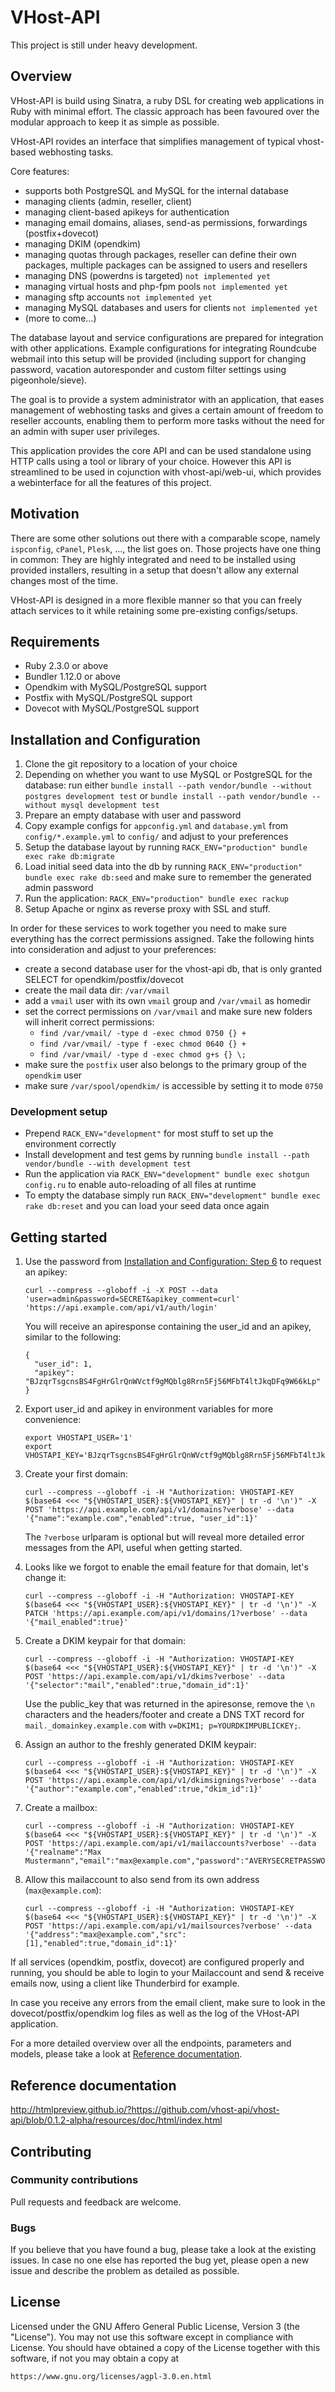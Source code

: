 # VHost-API

This project is still under heavy development.

## Overview

VHost-API is build using Sinatra, a ruby DSL for creating web applications
in Ruby with minimal effort. The classic approach has been favoured over the
modular approach to keep it as simple as possible.

VHost-API rovides an interface that simplifies management of typical vhost-based
webhosting tasks.

Core features:
+ supports both PostgreSQL and MySQL for the internal database
+ managing clients (admin, reseller, client)
+ managing client-based apikeys for authentication
+ managing email domains, aliases, send-as permissions, forwardings (postfix+dovecot)
+ managing DKIM (opendkim)
+ managing quotas through packages, reseller can define their own packages,
	multiple packages can be assigned to users and resellers
+ managing DNS (powerdns is targeted) `not implemented yet`
+ managing virtual hosts and php-fpm pools `not implemented yet`
+ managing sftp accounts `not implemented yet`
+ managing MySQL databases and users for clients `not implemented yet`
+ (more to come...)

The database layout and service configurations are prepared for integration
with other applications. Example configurations for integrating Roundcube
webmail into this setup will be provided (including support for changing
password, vacation autoresponder and custom filter settings using 
pigeonhole/sieve).


The goal is to provide a system administrator with an application, that eases
management of webhosting tasks and gives a certain amount of freedom to
reseller accounts, enabling them to perform more tasks without the need for
an admin with super user privileges.


This application provides the core API and can be used standalone using HTTP
calls using a tool or library of your choice.
However this API is streamlined to be used in cojunction with vhost-api/web-ui,
which provides a webinterface for all the features of this project.

## Motivation

There are some other solutions out there with a comparable scope, namely
`ispconfig`, `cPanel`, `Plesk`, ..., the list goes on.
Those projects have one thing in common:
They are highly integrated and need to be installed using provided installers,
resulting in a setup that doesn't allow any external changes most of the time.

VHost-API is designed in a more flexible manner so that you can freely attach
services to it while retaining some pre-existing configs/setups.

## Requirements

+ Ruby 2.3.0 or above
+ Bundler 1.12.0 or above
+ Opendkim with MySQL/PostgreSQL support
+ Postfix with MySQL/PostgreSQL support
+ Dovecot with MySQL/PostgreSQL support

## Installation and Configuration

1. Clone the git repository to a location of your choice
2. Depending on whether you want to use MySQL or PostgreSQL for the database:
   run either `bundle install --path vendor/bundle --without postgres development test` or `bundle install --path vendor/bundle --without mysql development test`
3. Prepare an empty database with user and password
4. Copy example configs for `appconfig.yml` and `database.yml` from `config/*.example.yml` to `config/` and adjust to your preferences
5. Setup the database layout by running `RACK_ENV="production" bundle exec rake db:migrate`
6. Load initial seed data into the db by running `RACK_ENV="production" bundle exec rake db:seed` and make sure to remember the generated admin password
7. Run the application: `RACK_ENV="production" bundle exec rackup`
8. Setup Apache or nginx as reverse proxy with SSL and stuff.

In order for these services to work together you need to make sure everything has the correct permissions assigned.
Take the following hints into consideration and adjust to your preferences:

+ create a second database user for the vhost-api db, that is only granted SELECT for opendkim/postfix/dovecot
+ create the mail data dir: `/var/vmail`
+ add a `vmail` user with its own `vmail` group and `/var/vmail` as homedir
+ set the correct permissions on `/var/vmail` and make sure new folders will inherit correct permissions:
  + `find /var/vmail/ -type d -exec chmod 0750 {} +`
  + `find /var/vmail/ -type f -exec chmod 0640 {} +`
  + `find /var/vmail/ -type d -exec chmod g+s {} \;`
+ make sure the `postfix` user also belongs to the primary group of the `opendkim` user
+ make sure `/var/spool/opendkim/` is accessible by setting it to mode `0750`


### Development setup

+ Prepend `RACK_ENV="development"` for most stuff to set up the environment correctly
+ Install development and test gems by running `bundle install --path vendor/bundle --with development test`
+ Run the application via `RACK_ENV="development" bundle exec shotgun config.ru` to enable auto-reloading of all files at runtime
+ To empty the database simply run `RACK_ENV="development" bundle exec rake db:reset` and you can load your seed data once again

## Getting started

1. Use the password from [Installation and Configuration: Step 6](#installation-and-configuration) to request an apikey:
   ```
   curl --compress --globoff -i -X POST --data 'user=admin&password=SECRET&apikey_comment=curl' 'https://api.example.com/api/v1/auth/login'
   ```
   You will receive an apiresponse containing the user_id and an apikey, similar to the following:
   ```
   {
     "user_id": 1,
     "apikey": "BJzqrTsgcnsBS4FgHrGlrQnWVctf9gMQblg8Rrn5Fj56MFbT4ltJkqDFq9W66kLp"
   }
   ```

2. Export user_id and apikey in environment variables for more convenience:
   ```
   export VHOSTAPI_USER='1'
   export VHOSTAPI_KEY='BJzqrTsgcnsBS4FgHrGlrQnWVctf9gMQblg8Rrn5Fj56MFbT4ltJkqDFq9W66kLp'
   ```

3. Create your first domain:
   ```
   curl --compress --globoff -i -H "Authorization: VHOSTAPI-KEY $(base64 <<< "${VHOSTAPI_USER}:${VHOSTAPI_KEY}" | tr -d '\n')" -X POST 'https://api.example.com/api/v1/domains?verbose' --data '{"name":"example.com","enabled":true, "user_id":1}'
   ```
   The `?verbose` urlparam is optional but will reveal more detailed error messages from the API, useful when getting started.

4. Looks like we forgot to enable the email feature for that domain, let's change it:
   ```
   curl --compress --globoff -i -H "Authorization: VHOSTAPI-KEY $(base64 <<< "${VHOSTAPI_USER}:${VHOSTAPI_KEY}" | tr -d '\n')" -X PATCH 'https://api.example.com/api/v1/domains/1?verbose' --data '{"mail_enabled":true}'
   ```

5. Create a DKIM keypair for that domain:
   ```
   curl --compress --globoff -i -H "Authorization: VHOSTAPI-KEY $(base64 <<< "${VHOSTAPI_USER}:${VHOSTAPI_KEY}" | tr -d '\n')" -X POST 'https://api.example.com/api/v1/dkims?verbose' --data '{"selector":"mail","enabled":true,"domain_id":1}'
   ```
   Use the public_key that was returned in the apiresonse, remove the `\n` characters and the headers/footer and create a DNS TXT record for `mail._domainkey.example.com` with `v=DKIM1; p=YOURDKIMPUBLICKEY;`.

6. Assign an author to the freshly generated DKIM keypair:
   ```
   curl --compress --globoff -i -H "Authorization: VHOSTAPI-KEY $(base64 <<< "${VHOSTAPI_USER}:${VHOSTAPI_KEY}" | tr -d '\n')" -X POST 'https://api.example.com/api/v1/dkimsignings?verbose' --data '{"author":"example.com","enabled":true,"dkim_id":1}'
   ```

7. Create a mailbox:
   ```
   curl --compress --globoff -i -H "Authorization: VHOSTAPI-KEY $(base64 <<< "${VHOSTAPI_USER}:${VHOSTAPI_KEY}" | tr -d '\n')" -X POST 'https://api.example.com/api/v1/mailaccounts?verbose' --data '{"realname":"Max Mustermann","email":"max@example.com","password":"AVERYSECRETPASSWORD","receiving_enabled":true,"enabled":true,"domain_id":1}'
   ```

8. Allow this mailaccount to also send from its own address (`max@example.com`):
   ```
   curl --compress --globoff -i -H "Authorization: VHOSTAPI-KEY $(base64 <<< "${VHOSTAPI_USER}:${VHOSTAPI_KEY}" | tr -d '\n')" -X POST 'https://api.example.com/api/v1/mailsources?verbose' --data '{"address":"max@example.com","src":[1],"enabled":true,"domain_id":1}'
   ```

If all services (opendkim, postfix, dovecot) are configured properly and running, you should be able to login to your Mailaccount and send & receive emails now, using a client like Thunderbird for example.

In case you receive any errors from the email client, make sure to look in the dovecot/postfix/opendkim log files as well as the log of the VHost-API application.

For a more detailed overview over all the endpoints, parameters and models, please take a look at [Reference documentation](#reference-documentation).


## Reference documentation

http://htmlpreview.github.io/?https://github.com/vhost-api/vhost-api/blob/0.1.2-alpha/resources/doc/html/index.html

## Contributing

### Community contributions

Pull requests and feedback are welcome.

### Bugs

If you believe that you have found a bug, please take a look at the existing issues.
In case no one else has reported the bug yet, please open a new issue and describe
the problem as detailed as possible.

## License

Licensed under the GNU Affero General Public License, Version 3 (the "License").
You may not use this software except in compliance with License.
You should have obtained a copy of the License together with this software,
if not you may obtain a copy at

```
https://www.gnu.org/licenses/agpl-3.0.en.html
```
